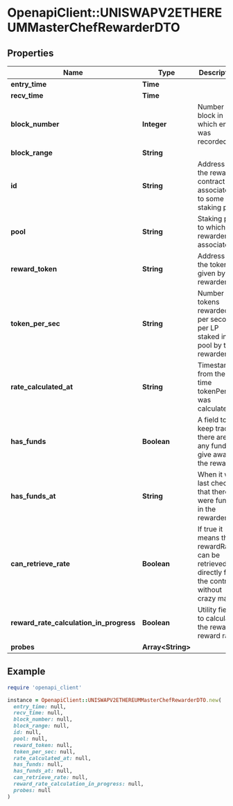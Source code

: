 # OpenapiClient::UNISWAPV2ETHEREUMMasterChefRewarderDTO

## Properties

| Name | Type | Description | Notes |
| ---- | ---- | ----------- | ----- |
| **entry_time** | **Time** |  | [optional] |
| **recv_time** | **Time** |  | [optional] |
| **block_number** | **Integer** | Number of block in which entity was recorded. | [optional] |
| **block_range** | **String** |  | [optional] |
| **id** | **String** | Address of the rewarder contract associated to some staking pool | [optional] |
| **pool** | **String** | Staking pool to which this rewarder is associated | [optional] |
| **reward_token** | **String** | Address of the token given by this rewarder | [optional] |
| **token_per_sec** | **String** | Number of tokens rewarded per second per LP staked in pool by this rewarder | [optional] |
| **rate_calculated_at** | **String** | Timestamp from the last time tokenPerSec was calculated | [optional] |
| **has_funds** | **Boolean** | A field to keep track if there are any funds to give away in the rewarder | [optional] |
| **has_funds_at** | **String** | When it was last checked that there were funds in the rewarder | [optional] |
| **can_retrieve_rate** | **Boolean** | If true it means the rewardRate can be retrieved directly from the contract, without crazy math | [optional] |
| **reward_rate_calculation_in_progress** | **Boolean** | Utility field to calculate the rewarder reward rate | [optional] |
| **probes** | **Array&lt;String&gt;** |  | [optional] |

## Example

```ruby
require 'openapi_client'

instance = OpenapiClient::UNISWAPV2ETHEREUMMasterChefRewarderDTO.new(
  entry_time: null,
  recv_time: null,
  block_number: null,
  block_range: null,
  id: null,
  pool: null,
  reward_token: null,
  token_per_sec: null,
  rate_calculated_at: null,
  has_funds: null,
  has_funds_at: null,
  can_retrieve_rate: null,
  reward_rate_calculation_in_progress: null,
  probes: null
)
```

